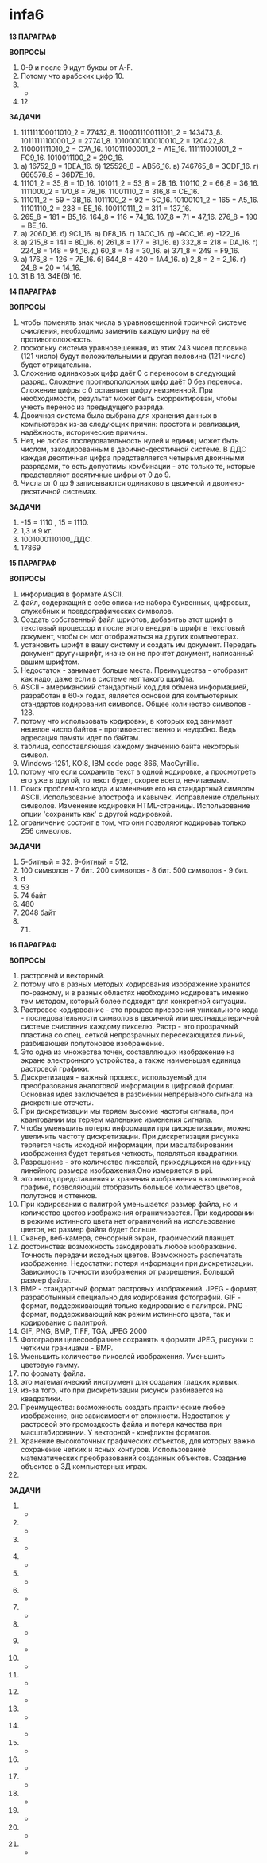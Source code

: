 # infa6

**13 ПАРАГРАФ**

**ВОПРОСЫ**

1) 0-9 и после 9 идут буквы от A-F. 
2) Потому что арабских цифр 10. 
3) -
4) 12

**ЗАДАЧИ**

1) 111111100011010_2 = 77432_8. 1100011100111011_2 = 143473_8. 10111111100001_2 = 27741_8. 1010000100010010_2 = 120422_8.
2) 110001111010_2 = C7A_16. 101011100001_2 = A1E_16. 111111001001_2 = FC9_16. 1010011100_2 = 29C_16.
3) a) 16752_8 = 1DEA_16. б) 125526_8 = AB56_16. в) 746765_8 = 3CDF_16. г) 666576_8 = 36D7E_16.
4) 11101_2 = 35_8 = 1D_16. 101011_2 = 53_8 = 2B_16. 110110_2 = 66_8 = 36_16. 1111000_2 = 170_8 = 78_16. 11001110_2 = 316_8 = CE_16.
5) 111011_2 = 59 = 3B_16. 1011100_2 = 92 = 5C_16. 10100101_2 = 165 = A5_16. 11101110_2 = 238 = EE_16. 100110111_2 = 311 = 137_16.
6) 265_8 = 181 = B5_16. 164_8 = 116 = 74_16. 107_8 = 71 = 47_16. 276_8 = 190 = BE_16.
7) a) 206D_16. б) 9C1_16. в) DF8_16. г) 1ACC_16. д) -ACC_16. е) -122_16
8) а) 215_8 = 141 = 8D_16. б) 261_8 = 177 = B1_16. в) 332_8 = 218 = DA_16. г) 224_8 = 148 = 94_16. д) 60_8 = 48 = 30_16. е) 371_8 = 249 = F9_16.
9) а) 176_8 = 126 = 7E_16. б) 644_8 = 420 = 1A4_16. в) 2_8 = 2 = 2_16. г) 24_8 = 20 = 14_16.
10) 31,B_16. 34E(6)_16.

**14 ПАРАГРАФ**

**ВОПРОСЫ**

1) чтобы поменять знак числа в уравновешенной троичной системе счисления, необходимо заменить каждую цифру на её противоположность.
2) поскольку система уравновешенная, из этих 243 чисел половина (121 число) будут положительными и другая половина (121 число) будет отрицательна.
3) Сложение одинаковых цифр даёт 0 с переносом в следующий разряд. Сложение противоположных цифр даёт 0 без переноса. Сложение цифры с 0 оставляет цифру неизменной. При необходимости, результат может быть скорректирован, чтобы учесть перенос из предыдущего разряда.
4) Двоичная система была выбрана для хранения данных в компьютерах из-за следующих причин: простота и реализация, надёжность, исторические причины.
5) Нет, не любая последовательность нулей и единиц может быть числом, закодированным в двоично-десятичной системе. В ДДС каждая десятичная цифра представляется четырьмя двоичными разрядами, то есть допустимы комбинации - это только те, которые представляют десятичные цифры от 0 до 9.
6) Числа от 0 до 9 записываются одинаково в двоичной и двоично-десятичной системах.

**ЗАДАЧИ**

1) -15 = 1110 , 15 = 1110.
2) 1,3 и 9 кг.
3) 1001000110100_ДДС.
4) 17869


**15 ПАРАГРАФ**

**ВОПРОСЫ**

1) информация в формате ASCII.
2) файл, содержащий в себе описание набора буквенных, цифровых, служебных и псевдографических символов.
3) Создать собственный файл шрифтов, добавитьь этот шрифт в текстовый процессор и после этого внедрить шрифт в текстовый документ, чтобы он мог отображаться на других компьютерах.
4) установить шрифт в вашу систему и создать им документ. Передать документ другу+шрифт, иначе он не прочтет документ, написанный вашим шрифтом.
5) Недостаток - занимает больше места. Преимущества - отобразит как надо, даже если в системе нет такого шрифта.
6) ASCII - американский стандартный код для обмена информацией, разработан в 60-х годах, является основой для компьютерных стандартов кодирования символов. Общее количество символов - 128.
7) потому что использовать кодировки, в которых код занимает нецелое число байтов - противоестественно и неудобно. Ведь адресация памяти идет по байтам.
8) таблица, сопоставляющая каждому значению байта некоторый символ.
9) Windows-1251, KOI8, IBM code page 866, MacCyrillic.
10) потому что если сохранить текст в одной кодировке, а просмотреть его уже в другой, то текст будет, скорее всего, нечитаемым.
11) Поиск проблемного кода и изменение его на стандартный символы ASCII. Использование апострофа и кавычек. Исправление отдельных символов. Изменение кодировки HTML-страницы. Использование опции 'сохранить как' с другой кодировкой.
12) ограничение состоит в том, что они позволяют кодироваь только 256 символов.

**ЗАДАЧИ**

1) 5-битный = 32. 9-битный = 512.
2) 100 символов - 7 бит. 200 символов - 8 бит. 500 символов - 9 бит.
3) d
4) 53
5) 74 байт
6) 480
7) 2048 байт
8) 71.

**16 ПАРАГРАФ**

**ВОПРОСЫ**

1) растровый и векторный.
2) потому что в разных методых кодирования изображение хранится по-разному, и в разных областях необходимо кодировать именно тем методом, который более подходит для конкретной ситуации.
3) Растровое кодирвоание - это процесс присвоения уникального кода - последовательности символов в двоичной или шестнадцатеричной системе счисления каждому пикселю. Растр - это прозрачный пластина со спец. сеткой непрозрачных пересекающихся линий, разбивающей полутоновое изображение.
4) Это одна из множества точек, составляющих изображение на экране электронного устройства, а также наименьшая единица растровой графики.
5) Дискретизация - важный процесс, используемый для преобразования аналоговой информации в цифровой формат. Основная идея заключается в разбиении непрерывного сигнала на дискретные отсчеты.
6) При дискретизации мы теряем высокие частоты сигнала, при квантовании мы теряем маленькие изменения сигнала.
7) Чтобы уменьшить потерю информации при дискретизации, можно увеличить частоту дискретизации. При дискретизации рисунка теряется часть исходной информации, при масштабировании изображения будет теряться четкость, появляться квадратики.
8) Разрешение - это количество пикселей, приходящихся на единицу линейного размера изображения.Оно измеряется в ppi.
9) это метод представления и хранения изображения в компьютерной графике, позволяющий отобразить большое количество цветов, полутонов и оттенков.
10) При кодировании с палитрой уменьшается размер файла, но и количество цветов изображения ограничивается. При кодировании в режиме истинного цвета нет ограничений на использование цветов, но размер файла будет больше. 
11) Сканер, веб-камера, сенсорный экран, графический планшет.
12) достоинства: возможность закодировать любое изображение. Точность передачи исходных цветов. Возможность распечатать изображение. Недостатки: потеря информации при дискретизации. Зависимость точности изображения от разрешения. Большой размер файла.
13) BMP -  cтандартный формат растровых изображений. JPEG - формат, разработынный специально для кодирования фотографий. GIF - формат, поддерживающий только кодирование с палитрой. PNG - формат, поддерживающий как режим истинного цвета, так и кодирование с палитрой.
14) GIF, PNG, BMP, TIFF, TGA, JPEG 2000
15) Фотографии целесообразнее сохранять в формате JPEG, рисунки с четкими границами - BMP.
16) Уменьшить количество пикселей изображения. Уменьшить цветовую гамму.
17) по формату файла.
18) это математический инструмент для создания гладких кривых.
19) из-за того, что при дискретизации рисунок разбивается на квадратики.
20) Преимущества: возможность создать практические любое изображение, вне зависимости от сложности. Недостатки: у растровой это громоздкость файла и потеря качества при масштабировании. У векторной - конфликты форматов.
21) Хранение высокоточных графических объектов, для которых важно сохранение четких и ясных контуров. Использование математических преобразований созданных объектов. Создание объектов в 3Д компьютерных играх.
22) 

**ЗАДАЧИ**

1) -
2) -
3) -
4) -
5) -
6) -
7) -
8) -
9) -
10) -
11) -
12) -
13) -
14) -
15) -
16) -
17) -
18) -
19) -
20) -
21) -
